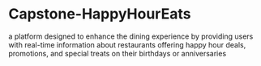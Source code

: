 # Capstone-HappyHourEats
a platform designed to enhance the dining experience by providing users with real-time information about restaurants offering happy hour deals, promotions, and special treats on their birthdays or anniversaries
